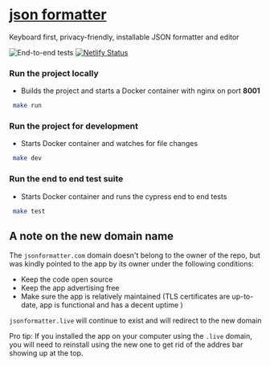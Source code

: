 # [json formatter](https://jsonformatter.com)
Keyboard first, privacy-friendly, installable JSON formatter and editor

![End-to-end tests](https://github.com/alexandrunastase/json-formatter-live/workflows/End-to-end%20tests/badge.svg?branch=main)
[![Netlify Status](https://api.netlify.com/api/v1/badges/dec0f7d7-666e-4b01-ab1e-b282a52ab6d5/deploy-status)](https://app.netlify.com/sites/jfl/deploys)

### Run the project locally
- Builds the project and starts a Docker container with nginx on port **8001**
```bash
 make run
```

### Run the project for development
- Starts Docker container and watches for file changes
```bash
 make dev
```

### Run the end to end test suite
- Starts Docker container and runs the cypress end to end tests
```bash
 make test
```

## A note on the new domain name

The `jsonformatter.com` domain doesn't belong to the owner of the repo, but was kindly pointed to the app by its owner under the following conditions:

 - Keep the code open source
 - Keep the app advertising free
 - Make sure the app is relatively maintained (TLS certificates are up-to-date, app is functional and has a decent uptime )
 
`jsonformatter.live` will continue to exist and will redirect to the new domain
 
Pro tip: If you installed the app on your computer using the `.live` domain, you will need to reinstall using the new one to get rid of the addres bar showing up at the top.